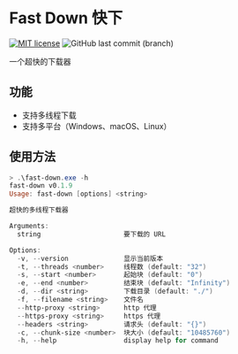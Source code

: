 # Fast Down 快下

[![MIT license](https://img.shields.io/badge/license-MIT-brightgreen.svg)](https://opensource.org/licenses/MIT)
![GitHub last commit (branch)](https://img.shields.io/github/last-commit/share121/fast-down/main)

一个超快的下载器

## 功能

- 支持多线程下载
- 支持多平台（Windows、macOS、Linux）

## 使用方法

```powershell
> .\fast-down.exe -h
fast-down v0.1.9
Usage: fast-down [options] <string>

超快的多线程下载器

Arguments:
  string                     要下载的 URL

Options:
  -v, --version              显示当前版本
  -t, --threads <number>     线程数 (default: "32")
  -s, --start <number>       起始块 (default: "0")
  -e, --end <number>         结束块 (default: "Infinity")
  -d, --dir <string>         下载目录 (default: "./")
  -f, --filename <string>    文件名
  --http-proxy <string>      http 代理
  --https-proxy <string>     https 代理
  --headers <string>         请求头 (default: "{}")
  -c, --chunk-size <number>  块大小 (default: "10485760")
  -h, --help                 display help for command
```

